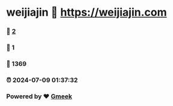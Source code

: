 # weijiajin :link: https://weijiajin.com 
### :page_facing_up: [2](https://weijiajin.com/tag.html) 
### :speech_balloon: 1 
### :hibiscus: 1369 
### :alarm_clock: 2024-07-09 01:37:32 
### Powered by :heart: [Gmeek](https://github.com/Meekdai/Gmeek)
